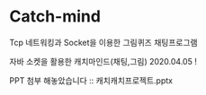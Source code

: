 # Catch-mind
Tcp 네트워킹과 Socket을 이용한 그림퀴즈 채팅프로그램

자바 소켓을 활용한 캐치마인드(채팅,그림) 
2020.04.05 !

PPT 첨부 해놓았습니다 :: 캐치캐치프로젝트.pptx 

